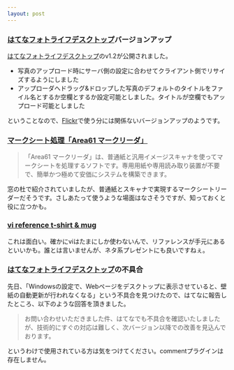 ```yaml
---
layout: post
---
```

<h3><a href="http://www.hatena.ne.jp/info/fotolifedesktop">はてなフォトライフデスクトップ</a>バージョンアップ</h3>
<p><a href="http://www.hatena.ne.jp/info/fotolifedesktop">はてなフォトライフデスクトップ</a>のv1.2が公開されました。</p>
<ul>
<li> 写真のアップロード時にサーバ側の設定に合わせてクライアント側でリサイズするようにしました</li>
<li> アップローダへドラッグ&amp;ドロップした写真のデフォルトのタイトルをファイル名とするか空欄とするか設定可能としました。タイトルが空欄でもアップロード可能としました</li>
</ul>
<p>ということなので、<a href="http://flickr.com/">Flickr</a>で使う分には関係ないバージョンアップのようです。</p>
<h3><a href="http://www.area61.net/markreader/index.html">マークシート処理「Area61 マークリーダ」</a></h3>
<blockquote><p>「Area61 マークリーダ」は、普通紙と汎用イメージスキャナを使ってマークシートを処理するソフトです。専用用紙や専用読み取り装置が不要で、簡単かつ極めて安価にシステムを構築できます。</p>
</blockquote>
<p>窓の杜で紹介されていましたが、普通紙とスキャナで実現するマークシートリーダーだそうです。さしあたって使うような場面はなさそうですが、知っておくと役に立つかも。</p>
<h3><a href="http://www.cafepress.com/geekcheat/366808">vi reference t-shirt &amp; mug</a></h3>
<p>これは面白い。確かにviはたまにしか使わないんで、リファレンスが手元にあるといいかも。誰とは言いませんが、ネタ系プレゼントにも良いですねぇ。</p>
<h3><a href="http://www.hatena.ne.jp/info/fotolifedesktop">はてなフォトライフデスクトップ</a>の不具合</h3>
<p>先日、「Windowsの設定で、Webページをデスクトップに表示させていると、壁紙の自動更新が行われなくなる」という不具合を見つけたので、はてなに報告したところ、以下のような回答を頂きました。</p>
<blockquote><p>お問い合わせいただきました件、はてなでも不具合を確認いたしましたが、技術的にすぐの対応は難しく、次バージョン以降での改善を見込んでおります。</p>
</blockquote>
<p>というわけで使用されている方は気をつけてください。<span class="error">commentプラグインは存在しません。</span> </p>
